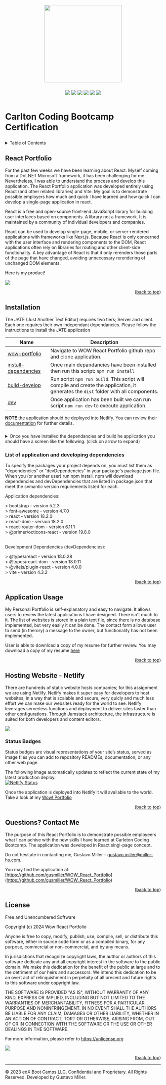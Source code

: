 <a id="readme-top" name="readme-top"></a>

<p align="center"><img src="./assets/images/carleton-u-logo.jpg" height="250"></p>

<p align="center" style="margin-top:25px; margin-bottom:50px;">
	<a><img src="https://img.shields.io/static/v1.svg?label=NodeJS&message=Environment&color=yellow"/></a>
	<a><img src="https://img.shields.io/static/v1.svg?label=javascript&message=Language&color=cyan"/></a>
	<a><img src="https://img.shields.io/static/v1.svg?label=Bootstrap&message=CSS&color=yellow"/></a>
	<a><img src="https://img.shields.io/static/v1.svg?label=React&message=Library&color=green"/></a>
	<a><img src="https://img.shields.io/static/v1.svg?label=Vite&message=Library&color=red"/></a>
	<a><img src="https://img.shields.io/static/v1.svg?label=License&message=MIT&color=purple"/></a>
</p>

# Carlton Coding Bootcamp Certification

<details style="margin-bottom: 25px; margin-top: 25px;">
	<summary>Table of Contents</summary>
	<ol>
		<li><a href="#Description">React Portfolio</a></li>
		<li><a href="#installation">Installation</a></li>		
		<li><a href="#usage">Application Usage</a></li>
          <li><a href="#publishing">Hosting Website - Netlify</a></li>
		<li><a href="#contactme">Questions? Contact Me!</a></li>
          <li><a href="#license">License</a></li>
	</ol>
</details>
<div id="Description" style="margin-top: 25px;">

## React Portfolio

For the past few weeks we have been learning about React. Myself coming from a Dot.NET Microsoft framework, it has been challenging for me. Nevertheless, I was able to understand the process and develop this application. The React Portfolio application was developed entirely using React (and other related libraries) and Vite. My goal is to demonstrate possible employers how much and quick I have learned and how quick I can develop a single-page application in react.

React is a free and open-source front-end JavaScript library for building user interfaces based on components. A library not a framework. It is maintained by a community of individual developers and companies.

React can be used to develop single-page, mobile, or server-rendered applications with frameworks like Next.js. Because React is only concerned with the user interface and rendering components to the DOM, React applications often rely on libraries for routing and other client-side functionality. A key advantage of React is that it only rerenders those parts of the page that have changed, avoiding unnecessary rerendering of unchanged DOM elements.

Here is my product!

<div style="margin-top: 15px;">
	<img src="./public/wowapp.png">
</div>
</div>

<p align="right">(<a href="#readme-top">back to top</a>)</p>

<div id="installation" style="margin-bottom: 20px;margin-top: 20px;">

## Installation

The JATE (Just Another Text Editor) requires two tiers; Server and client. Each one requires their own independant dependancies. Please follow the instructions to install the JATE application

|Name|Description |
|---|---|
|[wow-portfolio][wowportfolio]| Navigate to WOW React Portfolio github repo and clone application. |
|[install-dependancies][]| Once main depandancies have been installed then run this script: `npm run install` |
|[build-develop][] | Run script `npm run build`. This script will compile and create the application, it generates the `dist` folder with all components. |
|[dev][] | Once application has been built we can run script `npm run dev` to execute application. |

[wowportfolio]: https://github.com/gusmiller/WOW_React_Portfolio
[main-dependancies]: main-dependacies
[install-dependancies]: install-dependacies
[build-develop]: build-develop
[dev]: start

**NOTE** the application should be deployed into Netlify. You can review their [documentation](https://vitejs.dev/guide/static-deploy.html#netlify) for further details.

<details style="margin-bottom: 25px; margin-top: 25px;">
	<summary>Once you have installed the dependancies and build he application you should have a screen like the following. (click on arrow to expand)</summary>
	<div style="margin-top: 15px;">
	     <img src="./public/buildapp.png">
     </div>
</details>

### List of application and developing dependencies

<p>To specify the packages your project depends on, you must list them as "dependencies" or "devDependencies" in your package's package.json file. When you (or another user) run npm install, npm will download dependencies and devDependencies that are listed in package.json that meet the semantic version requirements listed for each.</p>

<p style="font:strong;">Application dependencies:</p>
> bootstrap - version 5.2.3<br/>
> font-awesome - version 4.7.0<br/>
> react - version 18.2.0<br/>
> react-dom - version 18.2.0<br/>
> react-router-dom - version 6.11.1<br/>
> @primer/octicons-react - version 19.8.0<br/>
<br/>

<p style="font:strong;">Development Dependencies (devDependencies):</p>
> @types/react - version 18.0.28<br/>
> @types/react-dom - version 18.0.11<br/>
> @vitejs/plugin-react - version 4.0.0<br/>
> vite - version 4.3.2<br/>

<p align="right">(<a href="#readme-top">back to top</a>)</p>

<div id="usage" style="margin-top: 25px;">

## Application Usage

My Personal Portfolio is self-explanatory and easy to navigate. It allows users to review the latest applications I have designed. There isn't much to it. The list of websites is stored in a plain text file, since there is no database implemented, but very easily it can be done. The contact form allows user to send (in therory) a message to the owner, but functionality has not been implemented. 

User is able to download a copy of my resume for further review. You may download a copy of my resume [here](http://miller-hs.com/Images/documents/233ad29b-4ee3-4ccc-b108-ef62cd269b83_gustavo%20miller@miller-hs.pdf)

<p align="right">(<a href="#readme-top">back to top</a>)</p>

</div>

<div id="publishing" style="margin-top: 25px;">

## Hosting Website - Netlify

There are hundreds of static website hosts companies; for this assignment we are using Netlify. Netlify makes it super easy for developers to host websites, in a way that is scalable and secure, very quicly and much less effort we can make our websites ready for the world to see. Netlify leverages serverless functions and deployment to deliver sites faster than other configurations. Through Jamstack architecture, the infrastructure is suited for both developers and content editors.

<img src="./public/wowstatus.png">

### Status Badges
Status badges are visual representations of your site’s status, served as image files you can add to repository READMEs, documentation, or any other web page.

The following image automatically updates to reflect the current state of my latest production deploy.<br/>
[![Netlify Status](https://api.netlify.com/api/v1/badges/5f675d92-e9fb-482e-a0ba-d5dedc7f9979/deploy-status)](https://app.netlify.com/sites/cute-kashata-38eddf/deploys)

Once the application is deployed into Netlify it will available to the world. Take a look at my [Wow! Portfolio](https://main--cute-kashata-38eddf.netlify.app/)

<p align="right">(<a href="#readme-top">back to top</a>)</p>

</div>

<div id="contactme" style="margin-top: 25px;">

## Questions? Contact Me 

The purpose of this React Portfolio is to demonstrate possible employeers what I can achive with the new skills I have learned at Carleton Coding Bootcamp. The application was developed in React singl-page concept.

Do not hesitate in contacting me, Gustavo Miller - gustavo.miller@miller-hs.com.

You may find the application at: [https://github.com/gusmiller/WOW_React_Portfolio](https://github.com/gusmiller/WOW_React_Portfolio)

<p align="right">(<a href="#readme-top">back to top</a>)</p>

</div>

<div id="license" style="margin-top: 25px;">

## License

Free and Unencumbered Software

Copyright (c) 2024 Wow React Portfolio

Anyone is free to copy, modify, publish, use, compile, sell, or distribute this software, either in source code form or as a compiled binary, for any purpose, commercial or non-commercial, and by any means.

In jurisdictions that recognize copyright laws, the author or authors of this software dedicate any and all copyright interest in the software to the public domain. We make this dedication for the benefit of the public at large and to the detriment of our heirs and successors. We intend this dedication to be an overt act of relinquishment in perpetuity of all present and future rights to this software under copyright law.

THE SOFTWARE IS PROVIDED "AS IS", WITHOUT WARRANTY OF ANY KIND, EXPRESS OR IMPLIED, INCLUDING BUT NOT LIMITED TO THE WARRANTIES OF MERCHANTABILITY, FITNESS FOR A PARTICULAR PURPOSE AND NONINFRINGEMENT. IN NO EVENT SHALL THE AUTHORS BE LIABLE FOR ANY CLAIM, DAMAGES OR OTHER LIABILITY, WHETHER IN AN ACTION OF CONTRACT, TORT OR OTHERWISE, ARISING FROM, OUT OF OR IN CONNECTION WITH THE SOFTWARE OR THE USE OR OTHER DEALINGS IN THE SOFTWARE.

For more information, please refer to <https://unlicense.org>

<a><img src="https://img.shields.io/static/v1.svg?label=License&message=Free and Unencumbered&color=yellow"/></a>

<p align="right">(<a href="#readme-top">back to top</a>)</p>

</div>

---
© 2023 edX Boot Camps LLC. Confidential and Proprietary. All Rights Reserved. Developed by Gustavo Miller.
